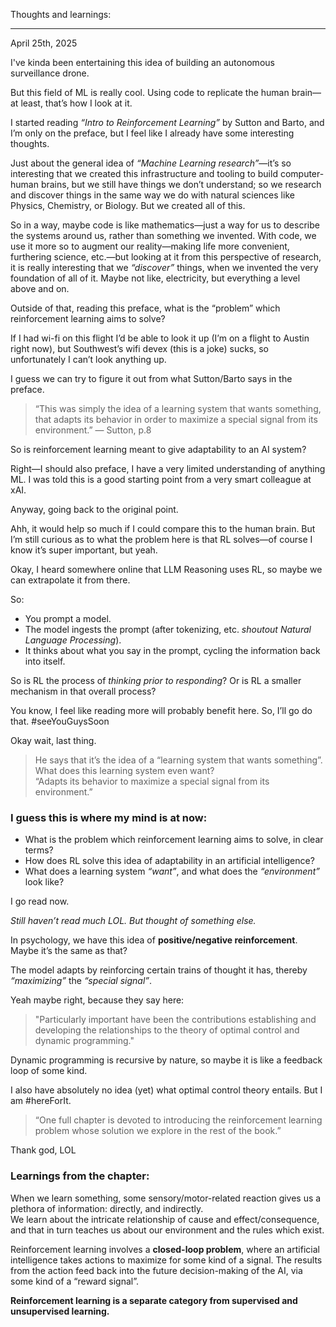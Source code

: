 Thoughts and learnings:

---

April 25th, 2025

I've kinda been entertaining this idea of building an autonomous surveillance drone.

But this field of ML is really cool. Using code to replicate the human brain—at least, that’s how I look at it.

I started reading _“Intro to Reinforcement Learning”_ by Sutton and Barto, and I’m only on the preface, but I feel like I already have some interesting thoughts.

Just about the general idea of _“Machine Learning research”_—it’s so interesting that we created this infrastructure and tooling to build computer-human brains, but we still have things we don’t understand; so we research and discover things in the same way we do with natural sciences like Physics, Chemistry, or Biology. But we created all of this.

So in a way, maybe code is like mathematics—just a way for us to describe the systems around us, rather than something we invented. With code, we use it more so to augment our reality—making life more convenient, furthering science, etc.—but looking at it from this perspective of research, it is really interesting that we _“discover”_ things, when we invented the very foundation of all of it. Maybe not like, electricity, but everything a level above and on.

Outside of that, reading this preface, what is the “problem” which reinforcement learning aims to solve?

If I had wi-fi on this flight I’d be able to look it up (I’m on a flight to Austin right now), but Southwest’s wifi devex (this is a joke) sucks, so unfortunately I can’t look anything up.

I guess we can try to figure it out from what Sutton/Barto says in the preface.

> “This was simply the idea of a learning system that wants something, that adapts its behavior in order to maximize a special signal from its environment.” — Sutton, p.8

So is reinforcement learning meant to give adaptability to an AI system?

Right—I should also preface, I have a very limited understanding of anything ML. I was told this is a good starting point from a very smart colleague at xAI.

Anyway, going back to the original point.

Ahh, it would help so much if I could compare this to the human brain. But I’m still curious as to what the problem here is that RL solves—of course I know it’s super important, but yeah.

Okay, I heard somewhere online that LLM Reasoning uses RL, so maybe we can extrapolate it from there.

So:

- You prompt a model.
- The model ingests the prompt (after tokenizing, etc. _shoutout Natural Language Processing_).
- It thinks about what you say in the prompt, cycling the information back into itself.

So is RL the process of _thinking prior to responding_? Or is RL a smaller mechanism in that overall process?

You know, I feel like reading more will probably benefit here. So, I’ll go do that. #seeYouGuysSoon

Okay wait, last thing.

> He says that it’s the idea of a “learning system that wants something”.  
> What does this learning system even want?  
> “Adapts its behavior to maximize a special signal from its environment.”  

### I guess this is where my mind is at now:

- What is the problem which reinforcement learning aims to solve, in clear terms?  
- How does RL solve this idea of adaptability in an artificial intelligence?  
- What does a learning system _“want”_, and what does the _“environment”_ look like?

I go read now.

_Still haven’t read much LOL. But thought of something else._

In psychology, we have this idea of **positive/negative reinforcement**. Maybe it’s the same as that?

The model adapts by reinforcing certain trains of thought it has, thereby _“maximizing”_ the _“special signal”_.

Yeah maybe right, because they say here:

> "Particularly important have been the contributions establishing and developing the relationships to the theory of optimal control and dynamic programming."

Dynamic programming is recursive by nature, so maybe it is like a feedback loop of some kind.

I also have absolutely no idea (yet) what optimal control theory entails. But I am #hereForIt.

> “One full chapter is devoted to introducing the reinforcement learning problem whose solution we explore in the rest of the book.”  

Thank god, LOL

### Learnings from the chapter:

When we learn something, some sensory/motor-related reaction gives us a plethora of information: directly, and indirectly.  
We learn about the intricate relationship of cause and effect/consequence, and that in turn teaches us about our environment and the rules which exist.

Reinforcement learning involves a **closed-loop problem**, where an artificial intelligence takes actions to maximize for some kind of a signal. The results from the action feed back into the future decision-making of the AI, via some kind of a “reward signal”.

**Reinforcement learning is a separate category from supervised and unsupervised learning.**
